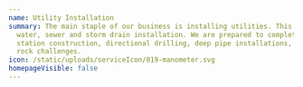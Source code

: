 ```yaml
---
name: Utility Installation
summary: The main staple of our business is installing utilities. This includes
  water, sewer and storm drain installation. We are prepared to complete lift
  station construction, directional drilling, deep pipe installations, and hard
  rock challenges.
icon: /static/uploads/serviceIcon/019-manometer.svg
homepageVisible: false
---
```

